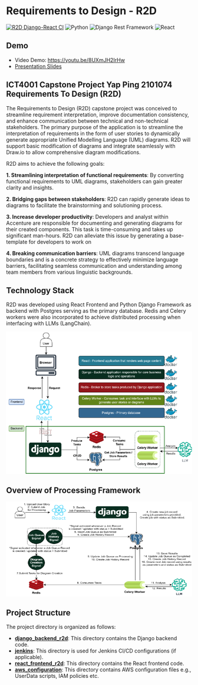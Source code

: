 # Requirements to Design - R2D 
[![R2D Django-React CI](https://github.com/Yapping72/R2D/actions/workflows/r2d-django-react-ci.yml/badge.svg?branch=main)](https://github.com/Yapping72/R2D/actions/workflows/r2d-django-react-ci.yml)
![Python](https://img.shields.io/badge/Python-3.11%2B-blue)
![Django Rest Framework](https://img.shields.io/badge/Django%20Rest%20Framework-3.14%2B-green)
![React](https://img.shields.io/badge/React-18.2.0%2B-blue)

## Demo
* Video Demo: https://youtu.be/8UXmJH2IrHw
* [Presentation Slides](documentation/presentation_slides.pdf)

## **ICT4001 Capstone Project Yap Ping 2101074 Requirements To Design (R2D)** 

The Requirements to Design (R2D) capstone project was conceived to streamline requirement interpretation, improve documentation consistency, and enhance communication between technical and non-technical stakeholders. The primary purpose of the application is to streamline the interpretation of requirements in the form of user stories to dynamically generate appropriate Unified Modelling Language (UML) diagrams. R2D will support basic modification of diagrams and integrate seamlessly with Draw.io to allow comprehensive diagram modifications.

R2D aims to achieve the following goals:

**1. Streamlining interpretation of functional requirements**: By converting functional requirements to UML diagrams, stakeholders can gain greater clarity and insights.

**2. Bridging gaps between stakeholders**: R2D can rapidly generate ideas to diagrams to facilitate the brainstorming and solutioning process.

**3. Increase developer productivity**: Developers and analyst within Accenture are responsible for documenting and generating diagrams for their created components. This task is time-consuming and takes up significant man-hours. R2D can alleviate this issue by generating a base-template for developers to work on

**4. Breaking communication barriers**: UML diagrams transcend language boundaries and is a concrete strategy to effectively minimize language barriers, facilitating seamless communication and understanding among team members from various linguistic backgrounds.

## Technology Stack
R2D was developed using React Frontend and Python Django Framework as backend with Postgres serving as the primary database. Redis and Celery workers were also incorporated to achieve distributed processing when interfacing with LLMs (LangChain).

![Stack](documentation\stack.png)

## Overview of Processing Framework

![Overview](documentation\overview.png)

## Project Structure
The project directory is organized as follows:
* [**django_backend_r2d**](django_backend_r2d): This directory contains the Django backend code.
* [**jenkins**](jenkins): This directory is used for Jenkins CI/CD configurations (if applicable).
* [**react_frontend_r2d**](react_frontend_r2d): This directory contains the React frontend code.
* [**aws_configuration**](aws_configuration): This directory contains AWS configuration files e.g., UserData scripts, IAM policies etc.
